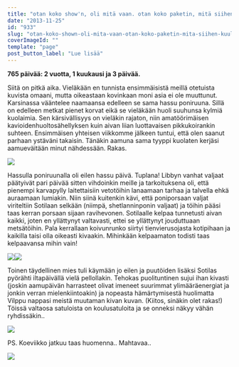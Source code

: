 ```yaml
---
title: "otan koko show'n, oli mitä vaan. otan koko paketin, mitä siihen kuuluukaan."
date: "2013-11-25"
id: "933"
slug: "otan-koko-shown-oli-mita-vaan-otan-koko-paketin-mita-siihen-kuuluukaan"
coverImageId: ""
template: "page"
post_button_label: "Lue lisää"
---
```


**765 päivää: 2 vuotta, 1 kuukausi ja 3 päivää.**  

Siitä on pitkä aika. Vieläkään en tunnista ensimmäisistä meillä otetuista kuvista omaani, mutta oikeastaan kovinkaan moni asia ei ole muuttunut. Karsinassa vääntelee naamaansa edelleen se sama hassu poniruuna. Sillä on edelleen metkat pienet korvat eikä se vieläkään huoli suuhunsa kylmiä kuolaimia. Sen kärsivällisyys on vieläkin rajaton, niin amatöörimäisen kavioidenhuoltosähellyksen kuin aivan liian luottavaisen pikkukoirankin suhteen. Ensimmäisen yhteisen viikkomme jälkeen tuntui, että olen saanut parhaan ystäväni takaisin. Tänäkin aamuna sama tyyppi kuolaten kerjäsi aamueväitään minut nähdessään. Rakas.

  

[![](/images/photo.png)](http://4.bp.blogspot.com/-fAp5Slg_XkE/UpOukk3dzdI/AAAAAAAAHaA/tJcAVOD-WV4/s1600/photo.png)

  

Hassulla poniruunalla oli eilen hassu päivä. Tuplana! Libbyn vanhat valjaat päätyivät pari päivää sitten vihdoinkin meille ja tarkoituksena oli, että pienempi karvapylly laitettaisiin vetotöihin lanaamaan tarhaa ja talvella ehkä auraamaan lumiakin. Niin siinä kuitenkin kävi, että poniporsaan valjat viriteltiin Sotilaan selkään (niimpä, shetlanninponin valjaat) ja töihin pääsi taas kerran porsaan sijaan ravihevonen. Sotilaalle kelpaa tunnetusti aivan kaikki, joten en yllättynyt valtavasti, ettei se yllättynyt jouduttuaan metsätöihin. Pala kerrallaan koivunrunko siirtyi tienvierusojasta kotipihaan ja kaikilla taisi olla oikeasti kivaakin. Mihinkään kelpaamaton todisti taas kelpaavansa mihin vain!

  

[![](/images/kakkosversio7_.png)](http://3.bp.blogspot.com/-Hu2eRrZg_9M/UpOuzusLk-I/AAAAAAAAHaI/sbr0uC92dCE/s1600/kakkosversio7_.png)[![](/images/kakkosversio6.png)](http://2.bp.blogspot.com/-0Hz45Pzdpmc/UpOu0GX8QdI/AAAAAAAAHaM/Bg5p3vT4Lr4/s1600/kakkosversio6.png)

  

Toinen täydellinen mies tuli käymään jo eilen ja puutöiden lisäksi Sotilas pyörähti iltapäivällä vielä pellollakin. Tehokas puolituntinen sujui ihan kivasti (joskin aamupäivän harrasteet olivat imeneet suurimmat ylimääräenergiat ja jonkin verran mielenkiintoakin) ja nopeasta hämärtymisestä huolimatta Vilppu nappasi meistä muutaman kivan kuvan. (Kiitos, sinäkin olet rakas!) Töissä valtaosa satuloista on koulusatuloita ja se onneksi näkyy vähän ryhdissäkin..

  

[![](/images/kakkosversio5_.png)](http://3.bp.blogspot.com/-Vt--FBhFaEI/UpOvJZio1gI/AAAAAAAAHao/KKuKqROWJxc/s1600/kakkosversio5_.png)

  

PS. Koeviikko jatkuu taas huomenna.. Mahtavaa..  
  

  

[![](/images/ak_uusi.png)](http://2.bp.blogspot.com/-dphYh6JfuzQ/UpOvXeC9RlI/AAAAAAAAHaw/h-LDQW_MPw8/s1600/ak_uusi.png)
